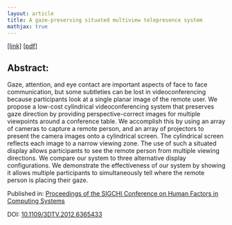 ```yaml
---
layout: article
title: A gaze-preserving situated multiview telepresence system
mathjax: true
---
```


[[link]](https://dl.acm.org/doi/abs/10.1145/2556288.2557320)
  [[pdf]](https://dl.acm.org/doi/pdf/10.1145/2556288.2557320)

## Abstract:

Gaze, attention, and eye contact are important aspects of face to face communication, but some subtleties can be lost in videoconferencing because participants look at a single planar image of the remote user. We propose a low-cost cylindrical videoconferencing system that preserves gaze direction by providing perspective-correct images for multiple viewpoints around a conference table. We accomplish this by using an array of cameras to capture a remote person, and an array of projectors to present the camera images onto a cylindrical screen. The cylindrical screen reflects each image to a narrow viewing zone. The use of such a situated display allows participants to see the remote person from multiple viewing directions. We compare our system to three alternative display configurations. We demonstrate the effectiveness of our system by showing it allows multiple participants to simultaneously tell where the remote person is placing their gaze.

Published in: [Proceedings of the SIGCHI Conference on Human Factors in Computing Systems](https://dl.acm.org/doi/abs/10.1145/2556288.2557320)

DOI: [10.1109/3DTV.2012.6365433](https://doi.org/10.1145/2556288.2557320)
